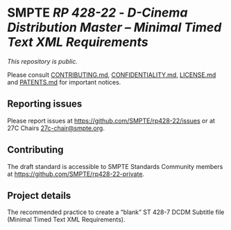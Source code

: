 # SMPTE _RP 428-22_ - _D-Cinema Distribution Master – Minimal Timed Text XML Requirements_

_This repository is public._ 

Please consult [CONTRIBUTING.md](./CONTRIBUTING.md), [CONFIDENTIALITY.md](./CONFIDENTIALITY.md), [LICENSE.md](./LICENSE.md) and [PATENTS.md](./PATENTS.md) for important notices.

## Reporting issues

Please report issues at <https://github.com/SMPTE/rp428-22/issues> or at 27C Chairs <27c-chair@smpte.org>.

## Contributing

The draft standard is accessible to SMPTE Standards Community members at <https://github.com/SMPTE/rp428-22-private>.

## Project details

The recommended practice to create a “blank” ST 428-7 DCDM Subtitle file (Minimal Timed Text XML Requirements).